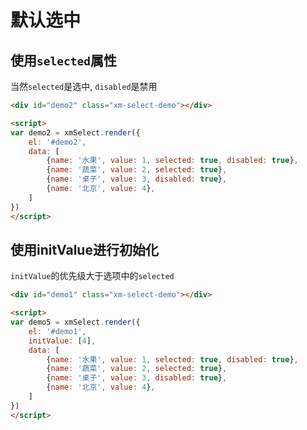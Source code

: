 # 默认选中



## 使用`selected`属性

当然`selected`是选中, `disabled`是禁用
```html
<div id="demo2" class="xm-select-demo"></div>

<script>
var demo2 = xmSelect.render({
	el: '#demo2', 
	data: [
		{name: '水果', value: 1, selected: true, disabled: true},
		{name: '蔬菜', value: 2, selected: true},
		{name: '桌子', value: 3, disabled: true},
		{name: '北京', value: 4},
	]
})
</script>
```



## 使用initValue进行初始化

`initValue`的优先级大于选项中的`selected`
```html
<div id="demo1" class="xm-select-demo"></div>

<script>
var demo5 = xmSelect.render({
	el: '#demo1', 
	initValue: [4],
	data: [
		{name: '水果', value: 1, selected: true, disabled: true},
		{name: '蔬菜', value: 2, selected: true},
		{name: '桌子', value: 3, disabled: true},
		{name: '北京', value: 4},
	]
})
</script>
```


